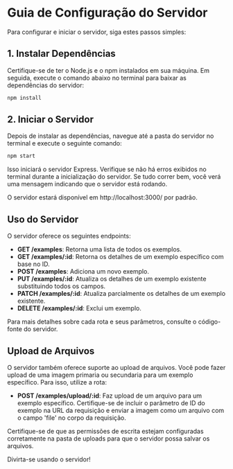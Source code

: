 # Guia de Configuração do Servidor

Para configurar e iniciar o servidor, siga estes passos simples:

## 1. Instalar Dependências

Certifique-se de ter o Node.js e o npm instalados em sua máquina. Em seguida, execute o comando abaixo no terminal para baixar as dependências do servidor:

```bash
npm install
```

## 2. Iniciar o Servidor

Depois de instalar as dependências, navegue até a pasta do servidor no terminal e execute o seguinte comando:

```bash
npm start
```

Isso iniciará o servidor Express. Verifique se não há erros exibidos no terminal durante a inicialização do servidor. Se tudo correr bem, você verá uma mensagem indicando que o servidor está rodando.

O servidor estará disponível em http://localhost:3000/ por padrão.

## Uso do Servidor

O servidor oferece os seguintes endpoints:

- **GET /examples**: Retorna uma lista de todos os exemplos.
- **GET /examples/:id**: Retorna os detalhes de um exemplo específico com base no ID.
- **POST /examples**: Adiciona um novo exemplo.
- **PUT /examples/:id**: Atualiza os detalhes de um exemplo existente substituindo todos os campos.
- **PATCH /examples/:id**: Atualiza parcialmente os detalhes de um exemplo existente.
- **DELETE /examples/:id**: Exclui um exemplo.

Para mais detalhes sobre cada rota e seus parâmetros, consulte o código-fonte do servidor.

## Upload de Arquivos

O servidor também oferece suporte ao upload de arquivos. Você pode fazer upload de uma imagem primaria ou secundaria para um exemplo específico. Para isso, utilize a rota:

- **POST /examples/upload/:id**: Faz upload de um arquivo para um exemplo específico. Certifique-se de incluir o parâmetro de ID do exemplo na URL da requisição e enviar a imagem como um arquivo com o campo 'file' no corpo da requisição.

Certifique-se de que as permissões de escrita estejam configuradas corretamente na pasta de uploads para que o servidor possa salvar os arquivos.

Divirta-se usando o servidor!